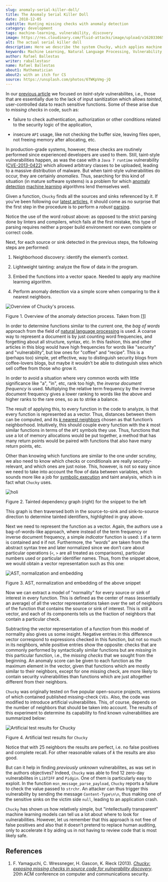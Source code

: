 ```yaml
---
slug: anomaly-serial-killer-doll/
title: The Anomaly Serial Killer Doll
date: 2018-12-05
subtitle: Hunting missing checks with anomaly detection
category: development
tags: machine-learning, vulnerability, discovery
image: https://res.cloudinary.com/fluid-attacks/image/upload/v1620330658/blog/anomaly-serial-killer-doll/cover_k3xhjm.webp
alt: The actual serial killer doll
description: Here we describe the system Chucky, which applies machine learning and natural language processing techniques to find missing-check related vulnerabilities.
keywords: Machine Learning, Natural Language Processing, Vulnerability, Anomaly Detection, Nearest Neighbors, Missing Check, Security, Ethical Hacking, Pentesting
author: Rafael Ballestas
writer: raballestasr
name: Rafael Ballestas
about1: Mathematician
about2: with an itch for CS
source: https://unsplash.com/photos/6TWKpVmg-jQ
---
```


In our [previous article](../exploit-code-graph/)
we focused on *taint-style* vulnerabilites, i.e.,
those that are essentially due to the lack of input sanitization
which allows *tainted*, user-controlled data
to reach sensitive functions.
Some of these arise due to *missing checks* in code, such as:

- failure to check authentication, authorization or other conditions
  related to the security logic of the application,

- insecure `API` usage, like not checking the buffer size, leaving
  files open, not freeing memory after allocating, etc.

In production-grade systems, however,
these checks are routinely performed since
experienced developers are used to them.
Still, taint-style vulnerabilities happen,
as was the case with a `Java 7 runtime`
vulnerability ([CVE-2013-0422](https://cve.mitre.org/cgi-bin/cvename.cgi?name=CVE-2013-0422))
which allowed arbitrary classes to be uploaded,
leading to a massive distribution of malware.
But when taint-style vulnerabilities do occur, they are certainly *anomalies*.
Thus, searching for this kind of situation
(in mature software systems) is a problem
for which [anomaly detection](../machine-learning-hack/#anomaly-detection-approaches)
[machine learning](../crash-course-machine-learning/#anomaly-detection-via-k-nearest-neighbors)
algorithms
lend themselves well.

Given a function,
`Chucky` finds all the sources and sinks referenced by it.
If you’ve been following our [latest articles](../tags/machine-learning/),
it should come as no surprise that the first step in the procedure
is to perform a *robust* [parsing](../pars-orationis-secura/).

Notice the use of the word *robust* above:
as opposed to the strict parsing done by linters and compilers,
which fails at the first mistake,
this type of parsing requires
neither a proper build environment
nor even complete or correct code.

Next, for each source or sink detected in the previous steps,
the following steps are performed:

1. Neighborhood discovery: identify the element’s context.

2. Lightweight tainting: analyze the flow of data in the program.

3. Embed the functions into a vector space. Needed to apply any machine
    learning algorithm.

4. Perform anomaly detection via a simple score when comparing to the
    *k* nearest neighbors.

<div class="imgblock">

![Overview of Chucky's process.](https://res.cloudinary.com/fluid-attacks/image/upload/v1620330656/blog/anomaly-serial-killer-doll/process_abczu9.webp)

<div class="title">

Figure 1. Overview of the anomaly detection process. Taken from
[\[1\]](#r1)

</div>

In order to determine functions similar to the current one,
the *bag of words* approach from the field of
[natural language processing](https://en.wikipedia.org/wiki/Natural_language_processing)
is used.
A coarse way to represent a document is by just counting word frequencies,
and forgetting about all structure, syntax, etc.
In this fashion,
this and other articles in this blog
would have high frequencies for words like "security" and "vulnerability",
but low ones for "coffee" and "recipe".
This is a (perhaps too) simple, yet effective, way
to distinguish security blogs from coffee-lovers blogs,
but maybe it wouldn’t be able to distinguish
sites which sell coffee from those who grow it.

In order to avoid a situation where
very common words with little significance like "a", "in", etc,
rank too high, the *inverse document frequency* is used.
Multiplying the relative term frequency by the inverse document frequency
gives a lower ranking to words like the above and
higher ranks to the rare ones, so as to strike a balance.

The result of applying this, to every function in the code to analyze,
is that every function is represented as a vector.
Thus, distances between them can be computed,
and its [*k* nearest neighbors](../crash-course-machine-learning/#anomaly-detection-via-k-nearest-neighbors)
chosen as that function’s neighborhood.
Intuitively, this should couple every function
with the *k* most similar functions in terms of the `API` symbols they use.
Thus, functions that use a lot of memory allocations would be put together,
a method that has many return points
would be paired with functions that also have many return points, etc.

Other than knowing which functions are similar to the one under scrutiny,
we also need to know which checks or conditionals
are really security-relevant, and which ones are just noise.
This, however, is not so easy since we need to take into account
the flow of data between variables,
which sounds more like a job for [symbolic execution](../symbolic-execution-mortals)
and taint analysis, which is in fact what `Chucky` uses.

<div class="imgblock">

![holi](https://res.cloudinary.com/fluid-attacks/image/upload/v1620330657/blog/anomaly-serial-killer-doll/taint_u8oilr.webp)

<div class="title">

Figure 2. Tainted dependency graph (right) for the snippet to the left

</div>

</div>

This graph is then traversed both in the source-to-sink
and sink-to-source direction to determine tainted identifiers,
highlighted in gray above.

Next we need to represent the function as a vector.
Again, the authors use a bag-of-words-like approach,
where instead of the term frequency or inverse document frequency,
a simple *indicator* function is used:
`1` if a term is contained and `0` if not.
Furthermore, the *"words"* are taken from the abstract syntax tree
and later normalized since we don’t care about particular operations
(`<`, `>` are all treated as comparisons),
particular numbers used or particular identifier names.
Thus, from the snippet above,
we would obtain a vector representation such as this one:

<div class="imgblock">

![AST, normalization and embedding](https://res.cloudinary.com/fluid-attacks/image/upload/v1620330656/blog/anomaly-serial-killer-doll/embed_skmtja.webp)

<div class="title">

Figure 3. AST, normalization and embedding of the above snippet

</div>

</div>

Now we can extract a model of "normality"
for every source or sink of interest in every function.
This is defined as the center of mass (essentially an average)
of all the vector representations
taken over the set of neighbors of the function
that contains the source or sink of interest.
This is still a vector, and each of its components
tells us the fraction of neighbors that contain a particular check.

Subtracting the vector representation of a function
from this model of normality also gives us some insight.
Negative entries in this difference vector
correspond to expressions checked in this function,
but not so much in its neighbors,
while positive entries show the opposite:
checks that are commonly performed by syntactically similar functions
but are *missing* in this particular function,
i.e., the *missing checks* that we sought from the beginning.
An anomaly score can be given to each function
as the maximum element in the vector,
given that functions which are mostly similar to their neighbors,
except for one missing check,
are more likely to contain security vulnerabilities
than functions which are just altogether different from their neighbors.

`Chucky` was originally tested on five popular open-source projects,
versions of which contained published missing-check `CVEs`.
Also, the code was modified to introduce artificial vulnerabilites.
This, of course, depends on the number of neighbors
that should be taken into account.
The results of this experiment to determine its capability
to find known vulnerabilities are summarized below:

<div class="imgblock">

![Artificial test results for Chucky](https://res.cloudinary.com/fluid-attacks/image/upload/v1620330656/blog/anomaly-serial-killer-doll/results_zjae1t.webp)

<div class="title">

Figure 4. Artificial test results for `Chucky`

</div>

</div>

Notice that with 25 neighbors the results are perfect, i.e.
no false positives and complete recall.
For other reasonable values of *k* the results are also good.

But can it help in finding *previously unknown* vulnerabilites,
as was set in the authors objectives?
Indeed, `Chucky` was able to find 12 zero-day vulnerabilites
in `LibTIFF` and `Pidgin`.
One of them is particularly easy to exploit.
In the function `msn_message_parse_payload`,
`Chucky` reports a failure to check the value passed to `strchr`.
An attacker can thus trigger this vulnerability
by sending the message `Content-Type\n\n`,
thus making one of the sensitive sinks on the victim side `null`,
leading to an application crash.

`Chucky` has shown us how relatively simple,
but "intellectually transparent" machine learning models
can tell us a lot about where to look for vulnerabilities.
However, let us remember that this approach
is not free of false positives and also
that it doesn’t pretend to replace human auditing,
only to accelerate it
by aiding us in not having to review code that is most likely safe.

## References

1. F. Yamaguchi, C. Wressneger, H. Gascon, K. Rieck (2013). [*Chucky:
    exposing missing checks in source code for vulnerability
    discovery*](https://user.informatik.uni-goettingen.de/~krieck/docs/2013-ccs.pdf).
    20th ACM conference on computer and communications security.
